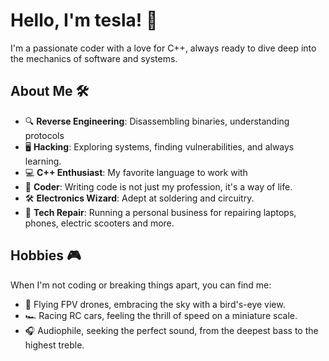 # Hello, I'm tesla! 👋

I'm a passionate coder with a love for C++, always ready to dive deep into the mechanics of software and systems.

## About Me 🛠️

- 🔍 **Reverse Engineering**: Disassembling binaries, understanding protocols
- 🖥️ **Hacking**: Exploring systems, finding vulnerabilities, and always learning.
- 💻 **C++ Enthusiast**: My favorite language to work with
- 🤖 **Coder**: Writing code is not just my profession, it's a way of life.
- 🛠️ **Electronics Wizard**: Adept at soldering and circuitry.
- 📱 **Tech Repair**: Running a personal business for repairing laptops, phones, electric scooters and more.


## Hobbies 🎮

When I'm not coding or breaking things apart, you can find me:

- 🚁 Flying FPV drones, embracing the sky with a bird's-eye view.
- 🏎️ Racing RC cars, feeling the thrill of speed on a miniature scale.
- 🎧 Audiophile, seeking the perfect sound, from the deepest bass to the highest treble.
